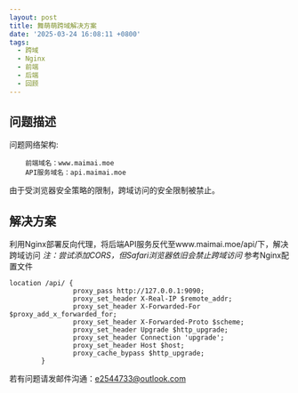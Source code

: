 ```yaml
---
layout: post
title: 舞萌萌跨域解决方案
date: '2025-03-24 16:08:11 +0800'
tags:
  - 跨域
  - Nginx
  - 前端
  - 后端
  - 回顾
---
```


## 问题描述
问题网络架构:
```
    前端域名：www.maimai.moe
    API服务域名：api.maimai.moe
```
由于受浏览器安全策略的限制，跨域访问的安全限制被禁止。
## 解决方案
利用Nginx部署反向代理，将后端API服务反代至www.maimai.moe/api/下，解决跨域访问
*注：尝试添加CORS，但Safari浏览器依旧会禁止跨域访问*
参考Nginx配置文件
```
location /api/ {
                proxy_pass http://127.0.0.1:9090;
                proxy_set_header X-Real-IP $remote_addr;
                proxy_set_header X-Forwarded-For $proxy_add_x_forwarded_for;
                proxy_set_header X-Forwarded-Proto $scheme;
                proxy_set_header Upgrade $http_upgrade;
                proxy_set_header Connection 'upgrade';
                proxy_set_header Host $host;
                proxy_cache_bypass $http_upgrade;
        }
```
若有问题请发邮件沟通：<a href="mailto:e2544733@outlook.com">e2544733@outlook.com</a>